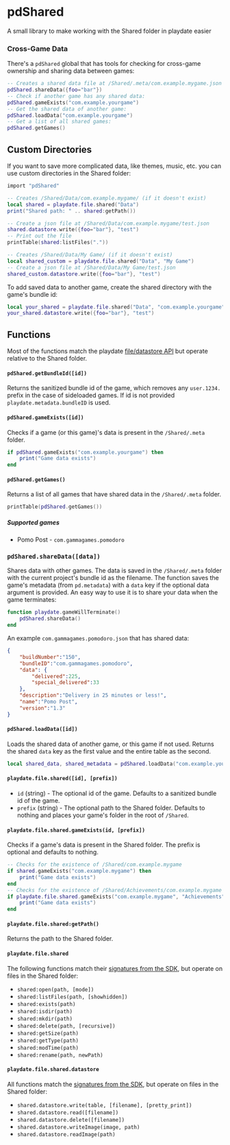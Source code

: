 # pdShared
A small library to make working with the Shared folder in playdate easier

### Cross-Game Data

There's a `pdShared` global that has tools for checking for cross-game ownership and sharing data between games:

```lua
-- Creates a shared data file at /Shared/.meta/com.example.mygame.json
pdShared.shareData({foo="bar"})
-- Check if another game has any shared data:
pdShared.gameExists("com.example.yourgame")
-- Get the shared data of another game:
pdShared.loadData("com.example.yourgame")
-- Get a list of all shared games:
pdShared.getGames()
```

## Custom Directories

If you want to save more complicated data, like themes, music, etc. you can use custom directories in the Shared folder:

```lua
import "pdShared"

-- Creates /Shared/Data/com.example.mygame/ (if it doesn't exist)
local shared = playdate.file.shared("Data")
print("Shared path: " .. shared:getPath())

-- Create a json file at /Shared/Data/com.example.mygame/test.json
shared.datastore.write({foo="bar"}, "test")
-- Print out the file
printTable(shared:listFiles("."))

-- Creates /Shared/Data/My Game/ (if it doesn't exist)
local shared_custom = playdate.file.shared("Data", "My Game")
-- Create a json file at /Shared/Data/My Game/test.json
shared_custom.datastore.write({foo="bar"}, "test")
```

To add saved data to another game, create the shared directory with the game's bundle id:

```lua
local your_shared = playdate.file.shared("Data", "com.example.yourgame")
your_shared.datastore.write({foo="bar"}, "test")
```

## Functions

Most of the functions match the playdate [file/datastore API](https://sdk.play.date/Inside%20Playdate.html#file) but operate relative to the Shared folder.

#### `pdShared.getBundleId([id])`

Returns the sanitized bundle id of the game, which removes any `user.1234.` prefix in the case of sideloaded games. If id is not provided `playdate.metadata.bundleID` is used.

#### `pdShared.gameExists([id])`

Checks if a game (or this game)'s data is present in the `/Shared/.meta` folder. 

```lua
if pdShared.gameExists("com.example.yourgame") then
    print("Game data exists")
end
```

#### `pdShared.getGames()`

Returns a list of all games that have shared data in the `/Shared/.meta` folder.

```lua
printTable(pdShared.getGames())
```

##### Supported games
* Pomo Post - `com.gammagames.pomodoro`

### `pdShared.shareData([data])`

Shares data with other games. The data is saved in the `/Shared/.meta` folder with the current project's bundle id as the filename. The function saves the game's metadata (from `pd.metadata`) with a `data` key if the optional data argument is provided. An easy way to use it is to share your data when the game terminates:

```lua
function playdate.gameWillTerminate()
    pdShared.shareData()
end
```

An example `com.gammagames.pomodoro.json` that has shared data:

```json
{
	"buildNumber":"150",
	"bundleID":"com.gammagames.pomodoro",
	"data": {
		"delivered":225,
		"special_delivered":33
	},
	"description":"Delivery in 25 minutes or less!",
	"name":"Pomo Post",
	"version":"1.3"
}
```

#### `pdShared.loadData([id])`

Loads the shared data of another game, or this game if not used. Returns the shared `data` key as the first value and the entire table as the second.

```lua
local shared_data, shared_metadata = pdShared.loadData("com.example.yourgame")
```

#### `playdate.file.shared([id], [prefix])`

* `id` (string) - The optional id of the game. Defaults to a sanitized bundle id of the game.
* `prefix` (string) - The optional path to the Shared folder. Defaults to nothing and places your game's folder in the root of `/Shared`.

#### `playdate.file.shared.gameExists(id, [prefix])`

Checks if a game's data is present in the Shared folder. The prefix is optional and defaults to nothing.

```lua
-- Checks for the existence of /Shared/com.example.mygame
if shared.gameExists("com.example.mygame") then
    print("Game data exists")
end
-- Checks for the existence of /Shared/Achievements/com.example.mygame
if playdate.file.shared.gameExists("com.example.mygame", "Achievements") then
    print("Game data exists")
end
```

#### `playdate.file.shared:getPath()`

Returns the path to the Shared folder.

#### `playdate.file.shared`

The following functions match their [signatures from the SDK](https://sdk.play.date/Inside%20Playdate.html#M-file), but operate on files in the Shared folder:

* `shared:open(path, [mode])`
* `shared:listFiles(path, [showhidden])`
* `shared:exists(path)`
* `shared:isdir(path)`
* `shared:mkdir(path)`
* `shared:delete(path, [recursive])`
* `shared:getSize(path)`
* `shared:getType(path)`
* `shared:modTime(path)`
* `shared:rename(path, newPath)`

#### `playdate.file.shared.datastore`

All functions match the [signatures from the SDK](https://sdk.play.date/Inside%20Playdate.html#M-datastore), but operate on files in the Shared folder:

* `shared.datastore.write(table, [filename], [pretty_print])`
* `shared.datastore.read([filename])`
* `shared.datastore.delete([filename])`
* `shared.datastore.writeImage(image, path)`
* `shared.datastore.readImage(path)`
